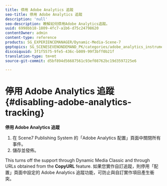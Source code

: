```yaml
---
title: 停用 Adobe Analytics 追蹤
seo-title: 停用 Adobe Analytics 追蹤
description: 'null'
seo-description: 瞭解如何停用Adobe Analytics追蹤。
uuid: 6998bb18-1809-4fc7-a1b6-d75c24798620
contentOwner: admin
content-type: reference
products: SG_EXPERIENCEMANAGER/Dynamic-Media-Scene-7
geptopics: SG_SCENESEVENONDEMAND_PK/categories/adobe_analytics_instrumentation_kit
discoiquuid: 3f1f5575-9fe5-436c-b009-99f3bff0b21f
translation-type: tm+mt
source-git-commit: d5bf894d56687561c93ef08762bc19d3597225e6

---
```



# 停用 Adobe Analytics 追蹤{#disabling-adobe-analytics-tracking}

**停用 Adobe Analytics 追蹤**

1. 在 Scene7 Publishing System 的「Adobe Analytics 配置」頁面中關閉所有事件。
1. 儲存並發佈。

This turns off the support through Dynamic Media Classic and through URLs obtained from the **CopyURL** feature. 如果您實作自訂追蹤，則停用「配置」頁面中設定的 Adobe Analytics 追蹤功能，可防止與自訂實作項目產生衝突。

